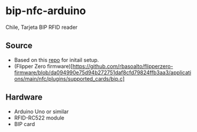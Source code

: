 # bip-nfc-arduino
Chile, Tarjeta BIP RFID reader

## Source
- Based on this [repo](https://github.com/dvdeveloper/LectorNFC-TarjetaBip) for initail setup.
- (Flipper Zero firmware)[https://github.com/rbasoalto/flipperzero-firmware/blob/da094990e75d94b272751daf8cfd79824ffb3aa3/applications/main/nfc/plugins/supported_cards/bip.c]

## Hardware
- Arduino Uno or similar
- RFID-RC522 module
- BIP card
